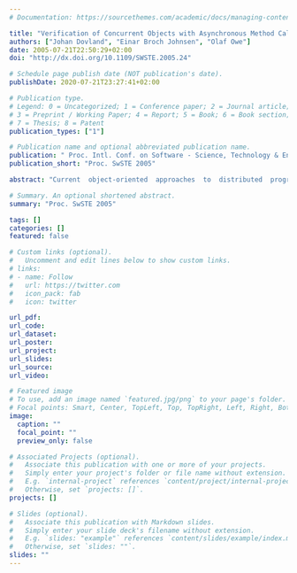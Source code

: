 ```yaml
---
# Documentation: https://sourcethemes.com/academic/docs/managing-content/

title: "Verification of Concurrent Objects with Asynchronous Method Calls"
authors: ["Johan Dovland", "Einar Broch Johnsen", "Olaf Owe"]
date: 2005-07-21T22:50:29+02:00
doi: "http://dx.doi.org/10.1109/SWSTE.2005.24"

# Schedule page publish date (NOT publication's date).
publishDate: 2020-07-21T23:27:41+02:00

# Publication type.
# Legend: 0 = Uncategorized; 1 = Conference paper; 2 = Journal article;
# 3 = Preprint / Working Paper; 4 = Report; 5 = Book; 6 = Book section;
# 7 = Thesis; 8 = Patent
publication_types: ["1"]

# Publication name and optional abbreviated publication name.
publication: " Proc. Intl. Conf. on Software - Science, Technology & Engineering (SwSTE'05)"
publication_short: "Proc. SwSTE 2005"

abstract: "Current  object-oriented  approaches  to  distributed  programs may be criticized in several respects. First, method calls are generally synchronous, which leads to much waiting in distributed and unstable networks. Second, the common model of thread concurrency makes reasoning about program behavior very challenging. A model based on concurrent objects communicating by means of asynchronous method calls has been proposed to combine object orientation and distribution in a more satisfactory way. This paper  introduces  a  reasoning  system  for  this  model,  focusing on simplicity and modularity. We believe that a simple and compositional proof system is paramount to allow verification of real programs. The proposed proof rules are derived  from  the  Hoare  rules  of  a  standard  sequential  language by means of a semantic encoding preserving soundness and relative completeness."

# Summary. An optional shortened abstract.
summary: "Proc. SwSTE 2005"

tags: []
categories: []
featured: false

# Custom links (optional).
#   Uncomment and edit lines below to show custom links.
# links:
# - name: Follow
#   url: https://twitter.com
#   icon_pack: fab
#   icon: twitter

url_pdf:
url_code:
url_dataset:
url_poster:
url_project:
url_slides:
url_source:
url_video:

# Featured image
# To use, add an image named `featured.jpg/png` to your page's folder. 
# Focal points: Smart, Center, TopLeft, Top, TopRight, Left, Right, BottomLeft, Bottom, BottomRight.
image:
  caption: ""
  focal_point: ""
  preview_only: false

# Associated Projects (optional).
#   Associate this publication with one or more of your projects.
#   Simply enter your project's folder or file name without extension.
#   E.g. `internal-project` references `content/project/internal-project/index.md`.
#   Otherwise, set `projects: []`.
projects: []

# Slides (optional).
#   Associate this publication with Markdown slides.
#   Simply enter your slide deck's filename without extension.
#   E.g. `slides: "example"` references `content/slides/example/index.md`.
#   Otherwise, set `slides: ""`.
slides: ""
---
```

